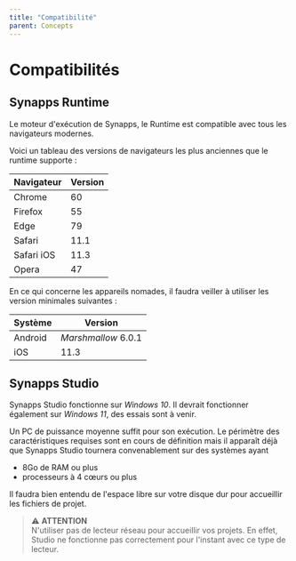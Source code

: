 ```yaml
---
title: "Compatibilité"
parent: Concepts
---
```


# Compatibilités

## Synapps Runtime

Le moteur d'exécution de Synapps, le Runtime est compatible avec tous les navigateurs modernes.

Voici un tableau des versions de navigateurs les plus anciennes que le runtime supporte :

| Navigateur | Version |
|----------- |---------|
| Chrome     | 60      |
| Firefox    | 55      |
| Edge       | 79      |
| Safari     | 11.1    |
| Safari iOS | 11.3    |
| Opera      | 47      |

En ce qui concerne les appareils nomades, il faudra veiller à utiliser les version minimales suivantes :

| Système    | Version |
|------------|---------|
| Android    | *Marshmallow* 6.0.1 |
| iOS        | 11.3    |


## Synapps Studio

Synapps Studio fonctionne sur *Windows 10*. Il devrait fonctionner également sur *Windows 11*, des essais sont à venir.

Un PC de puissance moyenne suffit pour son exécution. Le périmètre des caractéristiques requises sont en cours de définition mais il apparaît déjà que Synapps Studio tournera convenablement sur des systèmes ayant
- 8Go de RAM ou plus
- processeurs à 4 cœurs ou plus

Il faudra bien entendu de l'espace libre sur votre disque dur pour accueillir les fichiers de projet.

> ⚠️ **ATTENTION**<br>
> N'utiliser pas de lecteur réseau pour accueillir vos projets. En effet, Studio ne fonctionne pas correctement pour l'instant avec ce type de lecteur.
